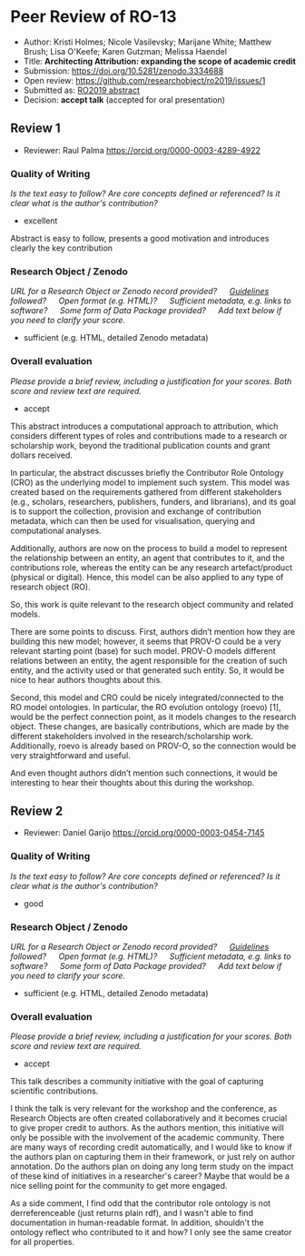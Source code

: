 # Peer Review of RO-13

* Author: Kristi Holmes; Nicole Vasilevsky; Marijane White; Matthew Brush; Lisa O'Keefe; Karen Gutzman; Melissa Haendel
* Title: **Architecting Attribution: expanding the scope of academic credit**
* Submission: <https://doi.org/10.5281/zenodo.3334688>
* Open review: <https://github.com/researchobject/ro2019/issues/1>
* Submitted as: [RO2019 abstract](https://researchobject.github.io/ro2019/cfp)
* Decision:	**accept talk** (accepted for oral presentation)

## Review 1

* Reviewer: Raul Palma <https://orcid.org/0000-0003-4289-4922>

### Quality of Writing
_Is the text easy to follow? Are core concepts defined or referenced? 
Is it clear what is the author's contribution?_

* excellent 

Abstract is easy to follow, presents a good motivation and introduces clearly the key contribution

### Research Object / Zenodo
_URL for a Research Object or Zenodo record provided?
   [Guidelines](http://researchobject.org/ro2019/submitting) followed?
   Open format (e.g. HTML)?
   Sufficient metadata, e.g. links to software?
   Some form of Data Package provided?
   Add text below if you need to clarify your score._

* sufficient (e.g. HTML, detailed Zenodo metadata)

### Overall evaluation
_Please provide a brief review, including a justification for your scores. 
Both score and  review text are required._

* accept

This abstract introduces a computational approach to attribution, which considers different types of roles and contributions made to a research or scholarship work, beyond the traditional publication counts and grant dollars received.  

In particular, the abstract discusses briefly the Contributor Role Ontology (CRO) as the underlying model to implement such system. This model was created based on the requirements gathered from different stakeholders (e.g., scholars, researchers, publishers, funders, and librarians), and its goal is to support the collection, provision and exchange of contribution metadata, which can then be used for visualisation, querying and computational analyses. 

Additionally, authors are now on the process to build a model to represent the relationship between an entity, an agent that contributes to it, and the contributions role, whereas the entity can be any research artefact/product (physical or digital). Hence, this model can be also applied to any type of research object (RO).

So, this work is quite relevant to the research object community and related models. 

There are some points to discuss. First, authors didn’t mention how they are building this new model; however, it seems that PROV-O could be a very relevant starting point (base) for such model. PROV-O models different relations between an entity, the agent responsible for the creation of such entity, and the activity used or that generated such entity. So, it would be nice to hear authors thoughts about this. 

Second, this model and CRO could be nicely integrated/connected to the RO model ontologies. In particular, the RO evolution ontology (roevo) [1], would be the perfect connection point, as it models changes to the research object. These changes, are basically contributions, which are made by the different stakeholders involved in the research/scholarship work. Additionally, roevo is already based on PROV-O, so the connection would be very straightforward and useful. 

And even thought authors didn’t mention such connections, it would be interesting to hear their thoughts about this during the workshop. 


## Review 2

* Reviewer: Daniel Garijo <https://orcid.org/0000-0003-0454-7145>

### Quality of Writing
_Is the text easy to follow? Are core concepts defined or referenced? 
Is it clear what is the author's contribution?_

 * good 

### Research Object / Zenodo
_URL for a Research Object or Zenodo record provided?
   [Guidelines](http://researchobject.org/ro2019/submitting) followed?
   Open format (e.g. HTML)?
   Sufficient metadata, e.g. links to software?
   Some form of Data Package provided?
   Add text below if you need to clarify your score._

* sufficient (e.g. HTML, detailed Zenodo metadata)

### Overall evaluation
_Please provide a brief review, including a justification for your scores. 
Both score and  review text are required._

* accept

This talk describes a community initiative with the goal of capturing scientific contributions.

I think the talk is very relevant for the workshop and the conference, as Research Objects are often created collaboratively and it becomes crucial to give proper credit to authors. As the authors mention, this initiative will only be possible with the involvement of the academic community. There are many ways of recording credit automatically, and I would like to know if the authors plan on capturing them in their framework, or just rely on author annotation. Do the authors plan on doing any long term study on the impact of these kind of initiatives in a researcher's career? Maybe that would be a nice selling point for the community to get more engaged.

As a side comment, I find odd that the contributor role ontology is not derreferenceable (just returns plain rdf), and I wasn't able to find documentation in human-readable format. In addition, shouldn't the ontology reflect who contributed to it and how? I only see the same creator for all properties.
